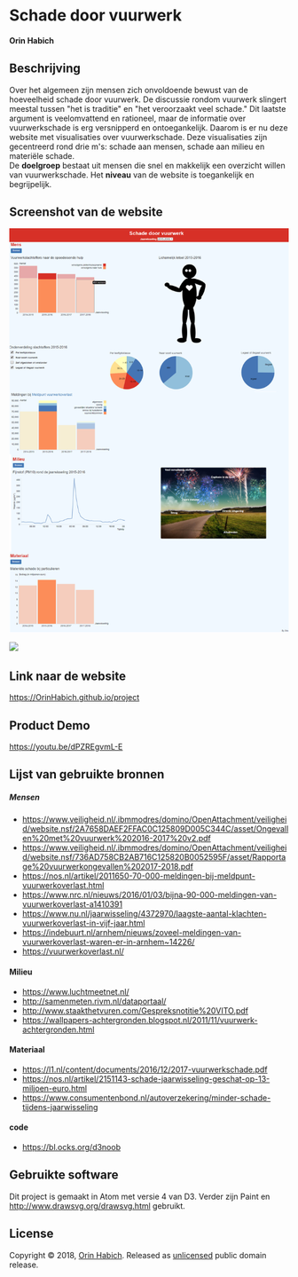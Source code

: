 # Schade door vuurwerk 
#### Orin Habich  

## Beschrijving
Over het algemeen zijn mensen zich onvoldoende bewust van de hoeveelheid schade door vuurwerk. 
De discussie rondom vuurwerk slingert meestal tussen "het is traditie" en "het veroorzaakt veel schade."
Dit laatste argument is veelomvattend en rationeel, maar de informatie over vuurwerkschade is erg versnipperd en ontoegankelijk. 
Daarom is er nu deze website met visualisaties over vuurwerkschade. Deze visualisaties zijn gecentreerd rond drie m's: schade aan mensen, schade aan milieu en materiële schade.  
De **doelgroep** bestaat uit mensen die snel en makkelijk een overzicht willen van vuurwerkschade. Het **niveau** van de website is toegankelijk en begrijpelijk.

## Screenshot van de website
![](docs/imagesProcess/websiteDag16.png)

<img src='https://bettercodehub.com/edge/badge/OrinHabich/project?branch=master'>

## Link naar de website
https://OrinHabich.github.io/project 

## Product Demo
https://youtu.be/dPZREgvmL-E



  ## Lijst van gebruikte bronnen 
  ##### Mensen
 -  https://www.veiligheid.nl/.ibmmodres/domino/OpenAttachment/veiligheid/website.nsf/2A7658DAEF2FFAC0C125809D005C344C/asset/Ongevallen%20met%20vuurwerk%202016-2017%20v2.pdf
 -  https://www.veiligheid.nl/.ibmmodres/domino/OpenAttachment/veiligheid/website.nsf/736AD758CB2AB716C125820B0052595F/asset/Rapportage%20vuurwerkongevallen%202017-2018.pdf
 -  https://nos.nl/artikel/2011650-70-000-meldingen-bij-meldpunt-vuurwerkoverlast.html
 -  https://www.nrc.nl/nieuws/2016/01/03/bijna-90-000-meldingen-van-vuurwerkoverlast-a1410391
 -  https://www.nu.nl/jaarwisseling/4372970/laagste-aantal-klachten-vuurwerkoverlast-in-vijf-jaar.html
 -  https://indebuurt.nl/arnhem/nieuws/zoveel-meldingen-van-vuurwerkoverlast-waren-er-in-arnhem~14226/
 -  https://vuurwerkoverlast.nl/
 
   #### Milieu
   -  https://www.luchtmeetnet.nl/
   -  http://samenmeten.rivm.nl/dataportaal/
   -  http://www.staakthetvuren.com/Gespreksnotitie%20VITO.pdf
   -  https://wallpapers-achtergronden.blogspot.nl/2011/11/vuurwerk-achtergronden.html
   
   
   #### Materiaal
   -  https://l1.nl/content/documents/2016/12/2017-vuurwerkschade.pdf
   -  https://nos.nl/artikel/2151143-schade-jaarwisseling-geschat-op-13-miljoen-euro.html
   -  https://www.consumentenbond.nl/autoverzekering/minder-schade-tijdens-jaarwisseling
   
   #### code
   -  https://bl.ocks.org/d3noob
   
## Gebruikte software
Dit project is gemaakt in Atom met versie 4 van D3. Verder zijn Paint en http://www.drawsvg.org/drawsvg.html gebruikt.
  
## License

Copyright © 2018, [Orin Habich](https://github.com/orinhabich).
Released as [unlicensed](LICENSE) public domain release.


